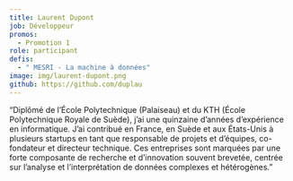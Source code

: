 ```yaml
---
title: Laurent Dupont
job: Développeur
promos:
  - Promotion 1
role: participant
defis:
  - " MESRI - La machine à données"
image: img/laurent-dupont.png
github: https://github.com/duplau
---
```


“Diplômé de l’École Polytechnique (Palaiseau) et du KTH (École Polytechnique Royale de Suède), j’ai une quinzaine d’années d’expérience en informatique. J’ai contribué en France, en Suède et aux États-Unis à plusieurs startups en tant que responsable de projets et d’équipes, co-fondateur et directeur technique. Ces entreprises sont marquées par une forte composante de recherche et d’innovation souvent brevetée, centrée sur l’analyse et l’interprétation de données complexes et hétérogènes.”
